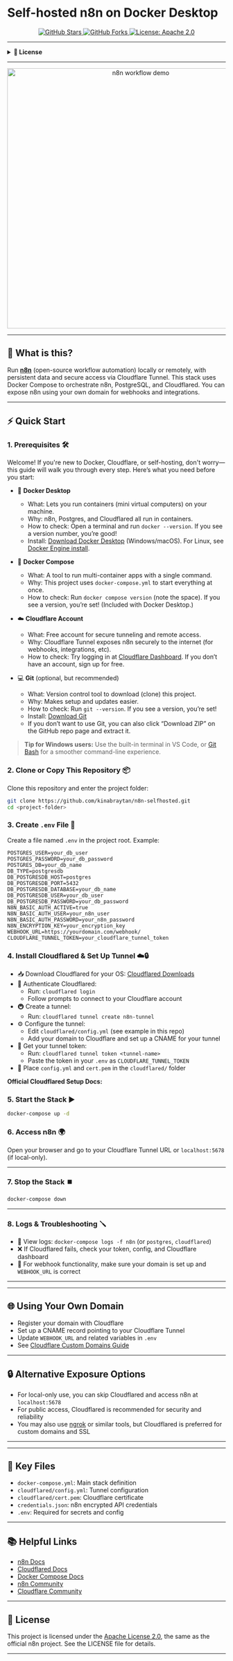 # Self-hosted n8n on Docker Desktop

<p align="center">
  <a href="https://github.com/kinabraytan/n8n-selfhosted" title="GitHub Repo">
    <img src="https://img.shields.io/github/stars/kinabraytan/n8n-selfhosted?style=social" alt="GitHub Stars"/>
  </a>
  <a href="https://github.com/kinabraytan/n8n-selfhosted" title="Fork this repo">
    <img src="https://img.shields.io/github/forks/kinabraytan/n8n-selfhosted?style=social" alt="GitHub Forks"/>
  </a>
  <a href="#license" title="License">
    <img src="https://img.shields.io/github/license/kinabraytan/n8n-selfhosted" alt="License: Apache 2.0"/>
  </a>
</p>

---

<details>
  <summary><b>📄 License</b></summary>

  <pre>
  Apache License 2.0
  See <a href="./LICENSE">LICENSE file</a> for full text.
  </pre>
</details>

---

<p align="center">
  <img src="https://raw.githubusercontent.com/n8n-io/self-hosted-ai-starter-kit/main/assets/n8n-demo.gif" alt="n8n workflow demo" width="600"/>
</p>

---

## 🚀 What is this?

Run **[n8n](https://n8n.io/)** (open-source workflow automation) locally or remotely, with persistent data and secure access via Cloudflare Tunnel. This stack uses Docker Compose to orchestrate n8n, PostgreSQL, and Cloudflared. You can expose n8n using your own domain for webhooks and integrations.

---

## ⚡ Quick Start

### 1. Prerequisites 🛠️

Welcome! If you're new to Docker, Cloudflare, or self-hosting, don't worry—this guide will walk you through every step. Here’s what you need before you start:

- 🐳 **Docker Desktop**
  - What: Lets you run containers (mini virtual computers) on your machine.
  - Why: n8n, Postgres, and Cloudflared all run in containers.
  - How to check: Open a terminal and run `docker --version`. If you see a version number, you’re good!
  - Install: [Download Docker Desktop](https://www.docker.com/products/docker-desktop/) (Windows/macOS). For Linux, see [Docker Engine install](https://docs.docker.com/engine/install/).

- 🧩 **Docker Compose**
  - What: A tool to run multi-container apps with a single command.
  - Why: This project uses `docker-compose.yml` to start everything at once.
  - How to check: Run `docker compose version` (note the space). If you see a version, you’re set! (Included with Docker Desktop.)

- ☁️ **Cloudflare Account**
  - What: Free account for secure tunneling and remote access.
  - Why: Cloudflare Tunnel exposes n8n securely to the internet (for webhooks, integrations, etc).
  - How to check: Try logging in at [Cloudflare Dashboard](https://dash.cloudflare.com/). If you don’t have an account, sign up for free.

- 💻 **Git** (optional, but recommended)
  - What: Version control tool to download (clone) this project.
  - Why: Makes setup and updates easier.
  - How to check: Run `git --version`. If you see a version, you’re set!
  - Install: [Download Git](https://git-scm.com/downloads)
  - If you don’t want to use Git, you can also click “Download ZIP” on the GitHub repo page and extract it.

> **Tip for Windows users:**
> Use the built-in terminal in VS Code, or [Git Bash](https://gitforwindows.org/) for a smoother command-line experience.

### 2. Clone or Copy This Repository 📦
Clone this repository and enter the project folder:
```bash
git clone https://github.com/kinabraytan/n8n-selfhosted.git
cd <project-folder>
```
### 3. Create `.env` File 🔑
Create a file named `.env` in the project root. Example:
```env
POSTGRES_USER=your_db_user
POSTGRES_PASSWORD=your_db_password
POSTGRES_DB=your_db_name
DB_TYPE=postgresdb
DB_POSTGRESDB_HOST=postgres
DB_POSTGRESDB_PORT=5432
DB_POSTGRESDB_DATABASE=your_db_name
DB_POSTGRESDB_USER=your_db_user
DB_POSTGRESDB_PASSWORD=your_db_password
N8N_BASIC_AUTH_ACTIVE=true
N8N_BASIC_AUTH_USER=your_n8n_user
N8N_BASIC_AUTH_PASSWORD=your_n8n_password
N8N_ENCRYPTION_KEY=your_encryption_key
WEBHOOK_URL=https://yourdomain.com/webhook/
CLOUDFLARE_TUNNEL_TOKEN=your_cloudflare_tunnel_token
```

### 4. Install Cloudflared & Set Up Tunnel ☁️🔒
- 📥 Download Cloudflared for your OS: [Cloudflared Downloads](https://developers.cloudflare.com/cloudflare-one/connections/connect-apps/install-and-setup/installation/)
- 🔑 Authenticate Cloudflared:
  - Run: `cloudflared login`
  - Follow prompts to connect to your Cloudflare account
- 🚇 Create a tunnel:
  - Run: `cloudflared tunnel create n8n-tunnel`
- ⚙️ Configure the tunnel:
  - Edit `cloudflared/config.yml` (see example in this repo)
  - Add your domain to Cloudflare and set up a CNAME for your tunnel
- 🪪 Get your tunnel token:
  - Run: `cloudflared tunnel token <tunnel-name>`
  - Paste the token in your `.env` as `CLOUDFLARE_TUNNEL_TOKEN`
- 📂 Place `config.yml` and `cert.pem` in the `cloudflared/` folder

**Official Cloudflared Setup Docs:**

### 5. Start the Stack ▶️
```bash
docker-compose up -d
```

### 6. Access n8n 🌍
Open your browser and go to your Cloudflare Tunnel URL or `localhost:5678` (if local-only).

---

### 7. Stop the Stack ⏹️
```bash
docker-compose down
```

---

### 8. Logs & Troubleshooting 🪛
- 📜 View logs: `docker-compose logs -f n8n` (or `postgres`, `cloudflared`)
- ❌ If Cloudflared fails, check your token, config, and Cloudflare dashboard
- 🔗 For webhook functionality, make sure your domain is set up and `WEBHOOK_URL` is correct

---

---

## 🌐 Using Your Own Domain
- Register your domain with Cloudflare
- Set up a CNAME record pointing to your Cloudflare Tunnel
- Update `WEBHOOK_URL` and related variables in `.env`
- See [Cloudflare Custom Domains Guide](https://developers.cloudflare.com/cloudflare-one/connections/connect-apps/routing-to-tunnel/dns/)

---

## 🔒 Alternative Exposure Options
- For local-only use, you can skip Cloudflared and access n8n at `localhost:5678`
- For public access, Cloudflared is recommended for security and reliability
- You may also use [ngrok](https://ngrok.com/) or similar tools, but Cloudflared is preferred for custom domains and SSL

---

---

## 📁 Key Files
- `docker-compose.yml`: Main stack definition
- `cloudflared/config.yml`: Tunnel configuration
- `cloudflared/cert.pem`: Cloudflare certificate
- `credentials.json`: n8n encrypted API credentials
- `.env`: Required for secrets and config

---

## 📚 Helpful Links
- [n8n Docs](https://docs.n8n.io/hosting/docker/)
- [Cloudflared Docs](https://developers.cloudflare.com/cloudflare-one/connections/connect-apps/)
- [Docker Compose Docs](https://docs.docker.com/compose/)
- [n8n Community](https://community.n8n.io/)
- [Cloudflare Community](https://community.cloudflare.com/)

---

## 📄 License

This project is licensed under the [Apache License 2.0](https://github.com/n8n-io/n8n/blob/master/packages/n8n/LICENSE.md), the same as the official n8n project. See the LICENSE file for details.

---
